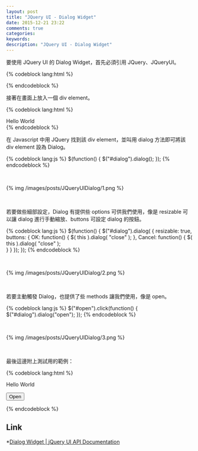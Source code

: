 ```yaml
---
layout: post
title: "JQuery UI - Dialog Widget"
date: 2015-12-21 23:22
comments: true
categories: 
keywords: 
description: "JQuery UI - Dialog Widget"
---
```


要使用 JQuery UI 的 Dialog Widget，首先必須引用 JQuery、JQueryUI。

<!-- More -->

{% codeblock lang:html %} 
<link rel="stylesheet" href="http://apps.bdimg.com/libs/jqueryui/1.10.4/css/jquery-ui.min.css">
<script src="http://apps.bdimg.com/libs/jquery/1.10.2/jquery.min.js"></script>
<script src="http://apps.bdimg.com/libs/jqueryui/1.10.4/jquery-ui.min.js"></script>
<link rel="stylesheet" href="jqueryui/style.css">
{% endcodeblock %}


接著在畫面上放入一個 div element。

{% codeblock lang:html %} 
<div id="dialog">
Hello World
</div>
{% endcodeblock %}


在 Javascript 中用 JQuery 找到該 div element，並叫用 dialog 方法即可將該 div element 設為 Dialog。  

{% codeblock lang:js %} 
$(function() {
  $("#dialog").dialog();
});
{% endcodeblock %}

<br/>


{% img /images/posts/JQueryUIDialog/1.png %}

<br/>


若要做些細部設定，Dialog 有提供些 options 可供我們使用，像是 resizable 可以讓 dialog 進行手動縮放、buttons 可設定 dialog 的按鈕。  

{% codeblock lang:js %} 
$(function() {
  $("#dialog").dialog(
  {
      resizable: true,
      buttons: {
      OK: function() {
        $( this ).dialog( "close" );
      },
      Cancel: function() {
        $( this ).dialog( "close" );       
      }
      }
  });
});
{% endcodeblock %}

<br/>


{% img /images/posts/JQueryUIDialog/2.png %}

<br/>


若要主動觸發 Dialog，也提供了些 methods 讓我們使用，像是 open。  

{% codeblock lang:js %} 
$("#open").click(function()
{
    $("#dialog").dialog("open");
});
{% endcodeblock %}

<br/>


{% img /images/posts/JQueryUIDialog/3.png %}

<br/>


最後這邊附上測試用的範例：

{% codeblock lang:html %} 
<!doctype html>
<html lang="en">
<head>
  <link rel="stylesheet" href="http://apps.bdimg.com/libs/jqueryui/1.10.4/css/jquery-ui.min.css">
  <script src="http://apps.bdimg.com/libs/jquery/1.10.2/jquery.min.js"></script>
  <script src="http://apps.bdimg.com/libs/jqueryui/1.10.4/jquery-ui.min.js"></script>
  <link rel="stylesheet" href="jqueryui/style.css">
  <script>
  $(function() {
  	$("#dialog").dialog(
    {
    	autoOpen: false,
        resizable: true,
        buttons: {
        OK: function() {
          $( this ).dialog( "close" );
        },
        Cancel: function() {
          $( this ).dialog( "close" );
        }
        }
    });
    
    $("#open").click(function()
    {
    	$("#dialog").dialog("open");
    });
  });
  </script>
</head>
<body>

<div id="dialog" title="Dialog demo">
Hello World
</div>

<button id="open">Open</button>

</body>
</html>      
{% endcodeblock %}

</br>


Link
----
*[Dialog Widget | jQuery UI API Documentation](http://api.jqueryui.com/dialog/#option-title)
